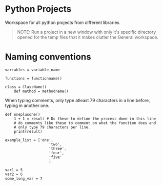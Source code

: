 # Python Projects

Workspace for all python projects from different libraries.

> NOTE: Run a project in a new window with only it's specific directory opened
>         for the temp files that it makes clutter the General workspace.

# Naming conventions

```
variables = variable_name
```
```
functions = functionname()
```
```
class = ClassName()
    def method = methodname()
```

When typing comments, only type atleast 79 characters in a line before,
typing in another one.
```
def oneplusone()
    1 + 1 = result # Do these to define the process done in this line
    # do comments like these to comment on what the function does and
    # only type 79 characters per line.
    print(result)
```
```
example_list = ['one',
                    'two',
                    'three',
                    'four',
                    'five'
                    ]
```
```
var1 = 5
var2 = 6
some_long_var = 7
```